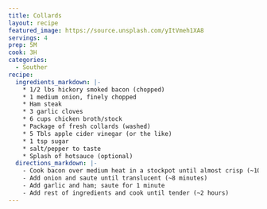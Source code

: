 ```yaml
---
title: Collards
layout: recipe
featured_image: https://source.unsplash.com/yItVmeh1XA8
servings: 4
prep: 5M
cook: 3H
categories:
  - Souther
recipe:
  ingredients_markdown: |-
    * 1/2 lbs hickory smoked bacon (chopped)
    * 1 medium onion, finely chopped
    * Ham steak
    * 3 garlic cloves
    * 6 cups chicken broth/stock
    * Package of fresh collards (washed)
    * 5 Tbls apple cider vinegar (or the like)
    * 1 tsp sugar
    * salt/pepper to taste
    * Splash of hotsauce (optional)
  directions_markdown: |-
    - Cook bacon over medium heat in a stockpot until almost crisp (~10-12 minutes)
    - Add onion and saute until translucent (~8 minutes)
    - Add garlic and ham; saute for 1 minute
    - Add rest of ingredients and cook until tender (~2 hours)
---
```

